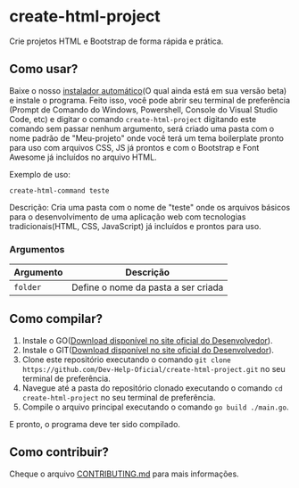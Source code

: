 # create-html-project
Crie projetos HTML e Bootstrap de forma rápida e prática.


## Como usar?
Baixe o nosso [instalador automático](https://github.com/Dev-Help-Oficial/create-html-project/releases/download/1.0-b/Auto-instalador.rar)(O qual ainda está em sua versão beta) e instale o programa. Feito isso, você pode abrir seu terminal de preferência (Prompt de Comando do Windows, Powershell, Console do Visual Studio Code, etc) e digitar o comando ```create-html-project``` digitando este comando sem passar nenhum argumento, será criado uma pasta com o nome padrão de "Meu-projeto" onde você terá um tema boilerplate pronto para uso com arquivos CSS, JS já prontos e com o Bootstrap e Font Awesome já incluídos no arquivo HTML.

Exemplo de uso:
```
create-html-command teste
```
Descrição:
Cria uma pasta com o nome de "teste" onde os arquivos básicos para o desenvolvimento de uma aplicação web com tecnologias tradicionais(HTML, CSS, JavaScript) já incluídos e prontos para uso.

### Argumentos
| Argumento    | Descrição                             |
|-------------|---------------------------------------|
| `folder` | Define o nome da pasta a ser criada |

## Como compilar?
1. Instale o GO([Download disponível no site oficial do Desenvolvedor](https://go.dev/dl/)).
2. Instale o GIT([Download disponível no site oficial do Desenvolvedor](https://git-scm.com/downloads)).
3. Clone este repositório executando o comando ```git clone https://github.com/Dev-Help-Oficial/create-html-project.git``` no seu terminal de preferência.
4. Navegue até a pasta do repositório clonado executando o comando ```cd create-html-project``` no seu terminal de preferência. 
5. Compile o arquivo principal executando o comando ```go build ./main.go```.

E pronto, o programa deve ter sido compilado.

## Como contribuir?
Cheque o arquivo [CONTRIBUTING.md](https://github.com/Dev-Help-Oficial/create-html-project/blob/main/CONTRIBUTING.md) para mais informações.

